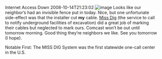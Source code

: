 Internet Access Down
2008-10-14T21:23:02
![image](/content/images/blog/InternetAccessDown_F467/image.png) Looks like our neighbor’s had an invisible fence put in today. Nice, but one unfortunate side-effect was that the installer cut **my** cable. [Miss Dig](http://www.missdig.net/) (the service to call to notify underground facilities of excavation) did a great job of marking their cables but neglected to mark ours. Comcast won’t be out until tomorrow morning. Good thing they’re neighbors we like. See you tomorrow (I hope).

Notable First: The MISS DIG System was the first statewide one-call center in the U.S.
